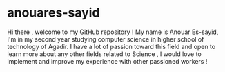 # anouares-sayid

Hi there ,
welcome to my GitHub repository !
My name is Anouar Es-sayid, I'm in my second year studying computer science in higher school of technology of Agadir.
I have a lot of passion toward this field and open to learn more about any other fields related to Science , I would love to implement and improve my experience with other passioned workers ! 
